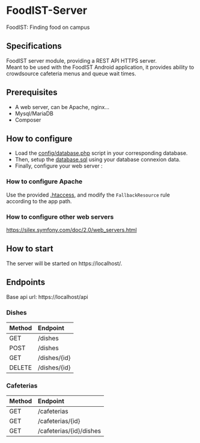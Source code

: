 # FoodIST-Server

FoodIST: Finding food on campus

## Specifications

FoodIST server module, providing a REST API HTTPS server.  
Meant to be used with the FoodIST Android application, it provides ability to crowdsource cafeteria menus and queue wait times.

## Prerequisites

- A web server, can be Apache, nginx...
- Mysql/MariaDB
- Composer

## How to configure

- Load the [config/database.php](config/Database.php) script in your corresponding database.
- Then, setup the [database.sql](init.sql) using your database connexion data.
- Finally, configure your web server :

### How to configure Apache

Use the provided [.htaccess](.htaccess), and modify the `FallbackResource` rule according to the app path.

### How to configure other web servers

https://silex.symfony.com/doc/2.0/web_servers.html

## How to start

The server will be started on https://localhost/.

## Endpoints

Base api url: https://localhost/api

### Dishes
| Method | Endpoint                |
|:------ |:----------------------- |
| GET    | /dishes                 |
| POST   | /dishes                 |
| GET    | /dishes/{id}            |
| DELETE | /dishes/{id}            |

### Cafeterias
| Method | Endpoint                |
|:------ |:----------------------- |
| GET    | /cafeterias             |
| GET    | /cafeterias/{id}        |
| GET    | /cafeterias/{id}/dishes |
